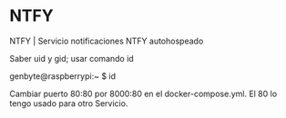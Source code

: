 # NTFY
NTFY | Servicio notificaciones NTFY autohospeado

Saber uid y gid; usar comando id

genbyte@raspberrypi:~ $ id

Cambiar puerto 80:80 por 8000:80 en el docker-compose.yml. El 80 lo tengo usado para otro Servicio.
